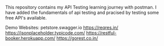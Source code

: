 This repository contains my API Testing learning journey with postman. I have added the fundamentals of api testing and pracised by testing some free API's available.

Demo Websites:
petstore.swagger.io
https://reqres.in/
https://jsonplaceholder.typicode.com/
https://restful-booker.herokuapp.com/
https://gorest.co.in/
